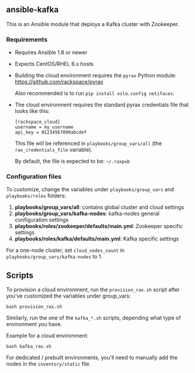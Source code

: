 ansible-kafka
---------
This is an Ansible module that deploys a Kafka cluster with Zookeeper.

### Requirements
- Requires Ansible 1.8 or newer

- Expects CentOS/RHEL 6.x hosts

- Building the cloud environment requires the `pyrax` Python module: https://github.com/rackspace/pyrax

  Also recommended is to run `pip install oslo.config netifaces`.

- The cloud environment requires the standard pyrax credentials file that looks like this:
  ````
  [rackspace_cloud]
  username = my_username
  api_key = 01234567890abcdef
  ````
  
  This file will be referenced in `playbooks/group_vars/all` (the `rax_credentials_file` variable).

  By default, the file is expected to be: `~/.raxpub`

### Configuration files

To customize, change the variables under `playbooks/group_vars` and `playbooks/roles` folders:

1. **playbooks/group_vars/all**: contains global cluster and cloud settings
1. **playbooks/group_vars/kafka-nodes**: kafka-nodes general configuration settings
1. **playbooks/roles/zookeeper/defaults/main.yml**: Zookeeper specific settings
1. **playbooks/roles/kafka/defaults/main.yml**: Kafka specific settings

For a one-node cluster, set `cloud_nodes_count` in `playbooks/group_vars/kafka-nodes` to 1.

## Scripts

To provision a cloud environment, run the `provision_rax.sh` script after you've customized the variables under group_vars:
````
bash provision_rax.sh
````
Similarly, run the one of the `kafka_*.sh` scripts, depending what type of environment you have.

Example for a cloud environment:
````
bash kafka_rax.sh
````
For dedicated / prebuilt environments, you'll need to manually add the nodes in the `inventory/static` file.

